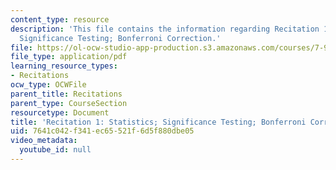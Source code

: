 ```yaml
---
content_type: resource
description: 'This file contains the information regarding Recitation 1: Statistics;
  Significance Testing; Bonferroni Correction.'
file: https://ol-ocw-studio-app-production.s3.amazonaws.com/courses/7-91j-foundations-of-computational-and-systems-biology-spring-2014/7641c042f341ec65521f6d5f880dbe05_MIT7_91JS14_Rec_2-11-14.pdf
file_type: application/pdf
learning_resource_types:
- Recitations
ocw_type: OCWFile
parent_title: Recitations
parent_type: CourseSection
resourcetype: Document
title: 'Recitation 1: Statistics; Significance Testing; Bonferroni Correction'
uid: 7641c042-f341-ec65-521f-6d5f880dbe05
video_metadata:
  youtube_id: null
---
```

